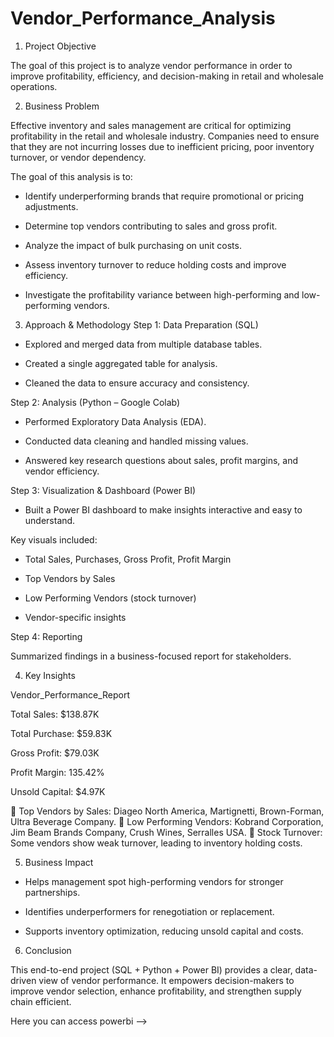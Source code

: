 # Vendor_Performance_Analysis

1. Project Objective

The goal of this project is to analyze vendor performance in order to improve profitability, efficiency, and decision-making in retail and wholesale operations.


2. Business Problem

Effective inventory and sales management are critical for optimizing profitability in the retail and wholesale industry. Companies need to ensure that they are not incurring losses due to inefficient pricing, poor inventory turnover, or vendor dependency.

The goal of this analysis is to:

* Identify underperforming brands that require promotional or pricing adjustments.

* Determine top vendors contributing to sales and gross profit.

* Analyze the impact of bulk purchasing on unit costs.

* Assess inventory turnover to reduce holding costs and improve efficiency.

* Investigate the profitability variance between high-performing and low-performing vendors.


3. Approach & Methodology
Step 1: Data Preparation (SQL)

* Explored and merged data from multiple database tables.

* Created a single aggregated table for analysis.

* Cleaned the data to ensure accuracy and consistency.

Step 2: Analysis (Python – Google Colab)

* Performed Exploratory Data Analysis (EDA).

* Conducted data cleaning and handled missing values.

* Answered key research questions about sales, profit margins, and vendor efficiency.



Step 3: Visualization & Dashboard (Power BI)

* Built a Power BI dashboard to make insights interactive and easy to understand.

Key visuals included:

* Total Sales, Purchases, Gross Profit, Profit Margin

* Top Vendors by Sales

* Low Performing Vendors (stock turnover)

* Vendor-specific insights



Step 4: Reporting

Summarized findings in a business-focused report for stakeholders.



4. Key Insights

Vendor_Performance_Report

Total Sales: $138.87K

Total Purchase: $59.83K

Gross Profit: $79.03K

Profit Margin: 135.42%

Unsold Capital: $4.97K

🔹 Top Vendors by Sales: Diageo North America, Martignetti, Brown-Forman, Ultra Beverage Company.
🔹 Low Performing Vendors: Kobrand Corporation, Jim Beam Brands Company, Crush Wines, Serralles USA.
🔹 Stock Turnover: Some vendors show weak turnover, leading to inventory holding costs.



5. Business Impact

* Helps management spot high-performing vendors for stronger partnerships.

* Identifies underperformers for renegotiation or replacement.

* Supports inventory optimization, reducing unsold capital and costs.

6. Conclusion

This end-to-end project (SQL + Python + Power BI) provides a clear, data-driven view of vendor performance. It empowers decision-makers to improve vendor selection, enhance profitability, and strengthen supply chain efficient.

Here you can access powerbi --> 


